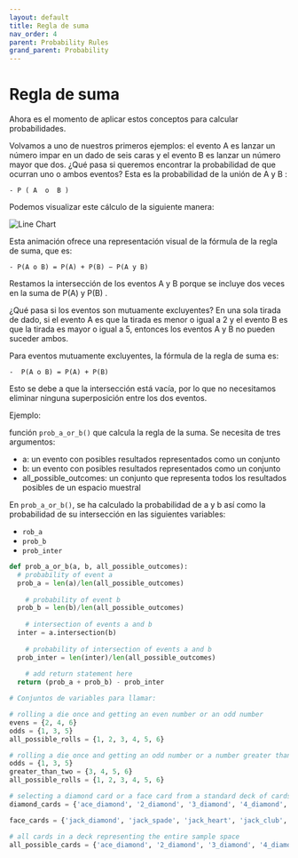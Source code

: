 ```yaml
---
layout: default
title: Regla de suma
nav_order: 4
parent: Probability Rules
grand_parent: Probability
---
```


# Regla de suma

Ahora es el momento de aplicar estos conceptos para calcular probabilidades.

Volvamos a uno de nuestros primeros ejemplos: el evento A es lanzar un número impar en un dado de seis caras y el evento B es lanzar un número mayor que dos. ¿Qué pasa si queremos encontrar la probabilidad de que ocurran uno o ambos eventos? Esta es la probabilidad de la unión de A y B :

```
- P ( A  o  B )
```

Podemos visualizar este cálculo de la siguiente manera:

![Line Chart](https://fer78docs.github.io/assets/images/addition-rule-independent-venndiagram.gif)

Esta animación ofrece una representación visual de la fórmula de la regla de suma, que es:

```
- P(A o B) = P(A) + P(B) − P(A y B)
```

Restamos la intersección de los eventos A y B porque se incluye dos veces en la suma de P(A) y P(B) .

¿Qué pasa si los eventos son mutuamente excluyentes? En una sola tirada de dado, si el evento A es que la tirada es menor o igual a 2 y el evento B es que la tirada es mayor o igual a 5, entonces los eventos A y B no pueden suceder ambos.

Para eventos mutuamente excluyentes, la fórmula de la regla de suma es:

```
-  P(A o B) = P(A) + P(B)
```

Esto se debe a que la intersección está vacía, por lo que no necesitamos eliminar ninguna superposición entre los dos eventos.

Ejemplo: 

función `prob_a_or_b()` que calcula la regla de la suma. Se necesita de tres argumentos:

- a: un evento con posibles resultados representados como un conjunto
- b: un evento con posibles resultados representados como un conjunto
- all_possible_outcomes: un conjunto que representa todos los resultados posibles de un espacio muestral

En `prob_a_or_b()`, se ha calculado la probabilidad de a y b así como la probabilidad de su intersección en las siguientes variables:

- `rob_a`
- `prob_b`
- `prob_inter`

```python
def prob_a_or_b(a, b, all_possible_outcomes):
  # probability of event a
  prob_a = len(a)/len(all_possible_outcomes)
	
	# probability of event b
  prob_b = len(b)/len(all_possible_outcomes)
	
	# intersection of events a and b
  inter = a.intersection(b)
	
	# probability of intersection of events a and b
  prob_inter = len(inter)/len(all_possible_outcomes)
	
	# add return statement here
  return (prob_a + prob_b) - prob_inter

# Conjuntos de variables para llamar: 

# rolling a die once and getting an even number or an odd number
evens = {2, 4, 6}
odds = {1, 3, 5}
all_possible_rolls = {1, 2, 3, 4, 5, 6}

# rolling a die once and getting an odd number or a number greater than 2
odds = {1, 3, 5}
greater_than_two = {3, 4, 5, 6}
all_possible_rolls = {1, 2, 3, 4, 5, 6}

# selecting a diamond card or a face card from a standard deck of cards
diamond_cards = {'ace_diamond', '2_diamond', '3_diamond', '4_diamond', '5_diamond', '6_diamond', '7_diamond', '8_diamond', '9_diamond', '10_diamond', 'jack_diamond', 'queen_diamond', 'king_diamond'}

face_cards = {'jack_diamond', 'jack_spade', 'jack_heart', 'jack_club', 'queen_diamond', 'queen_spade', 'queen_heart', 'queen_club', 'king_diamond', 'king_spade', 'king_heart', 'king_club'}

# all cards in a deck representing the entire sample space
all_possible_cards = {'ace_diamond', '2_diamond', '3_diamond', '4_diamond', '5_diamond', '6_diamond', '7_diamond', '8_diamond', '9_diamond', '10_diamond', 'jack_diamond', 'queen_diamond', 'king_diamond', 'ace_heart', '2_heart', '3_heart', '4_heart', '5_heart', '6_heart', '7_heart', '8_heart', '9_heart', '10_heart', 'jack_heart', 'queen_heart', 'king_heart', 'ace_spade', '2_spade', '3_spade', '4_spade', '5_spade', '6_spade', '7_spade', '8_spade', '9_spade', '10_spade', 'jack_spade', 'queen_spade', 'king_spade', 'ace_club', '2_club', '3_club', '4_club', '5_club', '6_club', '7_club', '8_club', '9_club', '10_club', 'jack_club', 'queen_club', 'king_club'}

```
